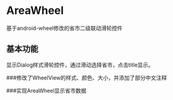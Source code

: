 AreaWheel
=========

基于android-wheel修改的省市二级联动滑轮控件 

基本功能 
-----------------------------------  
显示Dialog样式滑轮控件，通过滑动选择省市，点击title显示。

###修改了WheelView的样式、颜色、大小，并添加了部分中文注释

###实现AreaWheel显示省市数据
